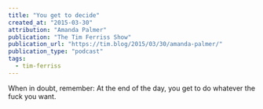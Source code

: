 ```yaml
---
title: "You get to decide"
created_at: "2015-03-30"
attribution: "Amanda Palmer"
publication: "The Tim Ferriss Show"
publication_url: "https://tim.blog/2015/03/30/amanda-palmer/"
publication_type: "podcast"
tags:
  - tim-ferriss
---
```


When in doubt, remember: At the end of the day, you get to do whatever the fuck you want.
